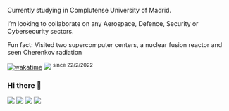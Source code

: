 Currently studying in Complutense University of Madrid.

I’m looking to collaborate on any Aerospace, Defence, Security or Cybersecurity sectors.

Fun fact: Visited two supercomputer centers, a nuclear fusion reactor and seen Cherenkov radiation

[![wakatime](https://wakatime.com/badge/user/488c838b-faea-4515-a9d8-8b287a14e316.svg)](https://wakatime.com/@488c838b-faea-4515-a9d8-8b287a14e316)
[![](https://komarev.com/ghpvc/?username=Juan-Embid&color=ffabb7&style=flat-square)](https://github.com/juan-embid)
<sup>since 22/2/2022</sup>

### Hi there 👋

[![](https://img.shields.io/badge/-@juan__embid-%23181717?style=flat-square&logo=telegram)](https://t.me/juan_embid)
[![](https://img.shields.io/badge/-@juan--embid-%23181717?style=flat-square&logo=github)](https://github.com/juan-embid)
[![](https://img.shields.io/badge/-@juan.embid-%23181717?style=flat-square&logo=protonmail)](mailto:juan.embid@protonmail.com)
[![](https://img.shields.io/badge/-@Juan%20Embid%20Sánchez-%23181717?style=flat-square&logo=linkedin)](https://linkedin.com/in/juan-embid-sánchez-365211169)
